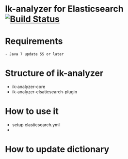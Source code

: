 # Ik-analyzer for Elasticsearch [![Build Status](https://travis-ci.org/zacker330/ik-analyzer.svg?branch=master)](https://travis-ci.org/zacker330/ik-analyzer)

# Requirements

    - Java 7 update 55 or later

# Structure of ik-analyzer

   - ik-analyzer-core
   - ik-analyzer-elsaticsearch-plugin

# How to use it

   - setup elasticsearch.yml
   -

# How to update dictionary



